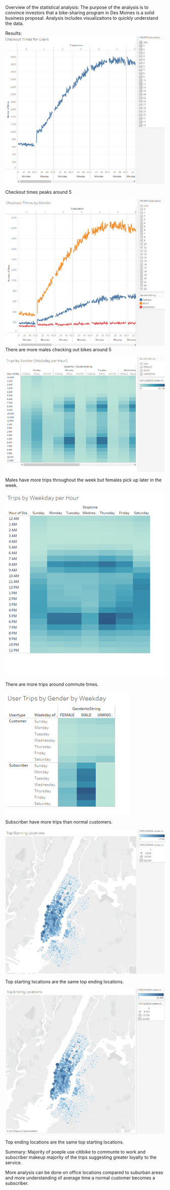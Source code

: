 Overview of the statistical analysis:
The purpose of the analysis is to convince investors that a bike-sharing program in Des Moines is a solid business proposal. 
Analysis includes visualizaitons to quickly understand the data. 

Results:
![image](Resources/1.png)

Checkout times peaks around 5

![image](Resources/2.png)
There are more males checking out bikes around 5

![image](Resources/3.png)

Males have more trips throughout the week but females pick up later in the week. 

![image](Resources/4.png)

There are more trips around commute times. 

![image](Resources/5.png)

Subscriber have more trips than normal customers. 

![image](Resources/6.png)

Top starting locations are the same top ending locations.

![image](Resources/7.png)

Top ending locations are the same top starting locations. 


Summary:
Majority of poeple use citibike to communte to work and subscriber makeup majority of the trips suggesting greater loyalty to the service.  

More analysis can be done on office locations compared to suburban areas and more understanding of average time a normal customer becomes a subscriber.   
